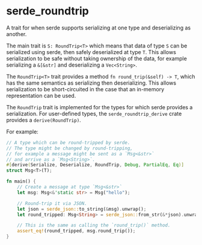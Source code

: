 # serde_roundtrip

A trait for when serde supports serializing at one type and deserializing as another.

The main trait is `S: RoundTrip<T>` which means that data of type `S` can be serialized
using serde, then safely deserialized at type `T`. This allows serialization to be safe
without taking ownership of the data, for example serializing a `&[&str]` and deserializing
a `Vec<String>`.

The `RoundTrip<T>` trait provides a method `fn round_trip(&self) -> T`, which has the same
semantics as serializing then deserializing. This allows serialization to be short-circuited
in the case that an in-memory representation can be used.

The `RoundTrip` trait is implemented for the types for which serde provides a serialization.
For user-defined types, the `serde_roundtrip_derive` crate provides a `derive(RoundTrip)`.

For example:
```rust
// A type which can be round-tripped by serde.
// The type might be changed by round-tripping,
// for example a message might be sent as a `Msg<&str>`
// and arrive as a `Msg<String>`.
#[derive(Serialize, Deserialize, RoundTrip, Debug, PartialEq, Eq)]
struct Msg<T>(T);

fn main() {
    // Create a message at type `Msg<&str>`
    let msg: Msg<&'static str> = Msg("hello");

    // Round-trip it via JSON.
    let json = serde_json::to_string(&msg).unwrap();
    let round_tripped: Msg<String> = serde_json::from_str(&*json).unwrap();

    // This is the same as calling the `round_trip()` method.
    assert_eq!(round_tripped, msg.round_trip());
}
```
